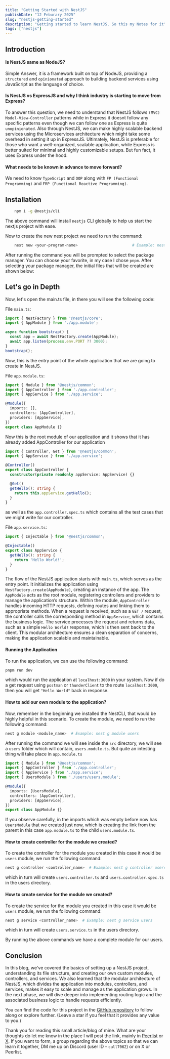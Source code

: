 ```yaml
---
title: "Getting Started with NestJS"
publishDate: "12 Feburary 2025"
slug: "nestjs-getting-started"
description: "Getting started to learn NestJS. So this my Notes for it"
tags: ["nestjs"]
---
```


## Introduction

#### Is NestJS same as NodeJS? 
Simple Answer, it is a framework built on top of NodeJS, providing a `structured` and `opinionated` approach to building backend services using JavaScript as the language of choice. 

#### Is NestJS vs ExpressJS and why I think industry is starting to move from Express?
To answer this question, we need to understand that NestJS follows `(MVC) Model-View-Controller` patterns while in Express it doesnt follow any specific patterns even though we can follow one as Express is quite `unopinionated`. Also through NestJS, we can make highly scalable backend services using the Microservices architecture which might take some overhead in setting it up in ExpressJS.  Ultimately, NestJS is preferable for those who want a well-organized, scalable application, while Express is better suited for minimal and highly customizable setups. But fun fact, it uses Express under the hood. 

#### What needs to be known in advance to move forward?
We need to know `TypeScript` and `OOP` along with `FP (Functional Programming)` and `FRP (Functional Reactive Programming)`. 

## Installation

```zsh
    npm i -g @nestjs/cli
```

The above command will install `nestjs` CLI globally to help us start the nextjs project with ease.

Now to create the new nest project we need to run the command:

```zsh
    nest new <your-program-name>                        # Example: nest new rest-api
```
After running the command you will be prompted to select the package manager. You can choose your favorite, in my case I chose `pnpm`. After selecting your package manager, the initial files that will be created are shown below:

<!-- ![NestJS Initial File Structure](./initial-file-structure.png) -->

## Let's go in Depth

Now, let's open the main.ts file, in there you will see the following code:

File `main.ts`:

```typescript
import { NestFactory } from '@nestjs/core';
import { AppModule } from './app.module';

async function bootstrap() {
  const app = await NestFactory.create(AppModule);
  await app.listen(process.env.PORT ?? 3000);
}
bootstrap();
```
Now, this is the entry point of the whole application that we are going to create in NestJS.

File `app.module.ts`:
```typescript 
import { Module } from '@nestjs/common';
import { AppController } from './app.controller';
import { AppService } from './app.service';

@Module({
  imports: [],
  controllers: [AppController],
  providers: [AppService],
})
export class AppModule {}
```
Now this is the root module of our application and it shows that it has already added AppController for our application

```typescript
import { Controller, Get } from '@nestjs/common';
import { AppService } from './app.service';

@Controller()
export class AppController {
  constructor(private readonly appService: AppService) {}

  @Get()
  getHello(): string {
    return this.appService.getHello();
  }
}
```

as well as the `app.controller.spec.ts` which contains all the test cases that we might write for our controller.


File `app.service.ts`:
```typescript 
import { Injectable } from '@nestjs/common';

@Injectable()
export class AppService {
  getHello(): string {
    return 'Hello World!';
  }
}
```

The flow of the NestJS application starts with `main.ts`, which serves as the entry point. It initializes the application using `NestFactory.create(AppModule)`, creating an instance of the app. The `AppModule` acts as the root module, registering controllers and providers to manage the application’s structure. Within the module, `AppController` handles incoming HTTP requests, defining routes and linking them to appropriate methods. When a request is received, such as a `GET /` request, the controller calls the corresponding method in `AppService`, which contains the business logic. The service processes the request and returns data, such as a simple `Hello World!` response, which is then sent back to the client. This modular architecture ensures a clean separation of concerns, making the application scalable and maintainable.

#### Running the Application

To run the application, we can use the following command:
 ```zsh
pnpm run dev
 ```
which would run the application at `localhost:3000` in your system. Now if do a get request using `postman` or `thunderClient` to the route `localhost:3000`, then you will get `"Hello World"` back in response. 


#### How to add our own module to the application?

Now, remember in the beginning we installed the NestCLI, that would be highly helpful in this scenario. To create the module, we need to run the following command:

```zsh
nest g module <module_name>  # Example: nest g module users
```

After running the command we will see inside the `src` directory, we will see a `users` folder which will contain, `users.module.ts`. But quite an intesting thing will take place in `app.module.ts`

```typescript
import { Module } from '@nestjs/common';
import { AppController } from './app.controller';
import { AppService } from './app.service';
import { UsersModule } from './users/users.module';

@Module({
  imports: [UsersModule],
  controllers: [AppController],
  providers: [AppService],
})
export class AppModule {}
```
If you observe carefully, in the imports which was empty before now has `UsersModule` that we created just now, which is creating the link from the parent in this case `app.module.ts` to the child `users.module.ts`.

#### How to create controller for the module we created?

To create the controller for the module you created in this case it would be `users` module, we run the following command:

```zsh
nest g controller <controller_name>  # Example: nest g controller users
```

which in turn will create `users.controller.ts` and `users.controller.spec.ts` in the users directory.

#### How to create service for the module we created?

To create the service for the module you created in this case it would be `users` module, we run the following command:

```zsh
nest g service <controller_name>  # Example: nest g service users
```

which in turn will create `users.service.ts` in the users directory.


By running the above commands we have a complete module for our users.

## Conclusion

In this blog, we've covered the basics of setting up a NestJS project, understanding its file structure, and creating our own custom modules, controllers, and services. We also learned that the modular architecture of NestJS, which divides the application into modules, controllers, and services, makes it easy to scale and manage as the application grows. In the next phase, we will dive deeper into implementing routing logic and the associated business logic to handle requests efficiently. 

You can find the code for this project in the [GitHub repository](https://github.com/Avik-creator/nestjs-learning) to follow along or explore further. (Leave a star if you feel that it provides any value to you.)

Thank you for reading this small article/blog of mine. What are your thoughts do let me know in the place I will post the link, mainly in [Peerlist](https://peerlist.io/avikmukherjee/signup) or [X](https://x.com/avikm744). If you want to form, a group regarding the above topics so that we can learn it together, DM me up on Discord (user ID - `call7062`) or on X or Peerlist. 



